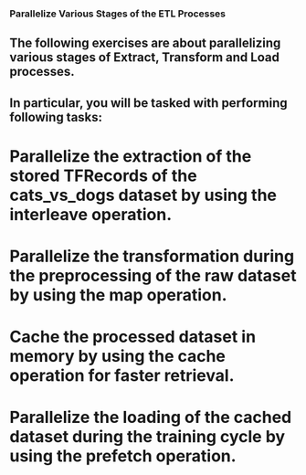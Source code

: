 
### Parallelize Various Stages of the ETL Processes
## The following exercises are about parallelizing various stages of Extract, Transform and Load processes.
## In particular, you will be tasked with performing following tasks:

# Parallelize the extraction of the stored TFRecords of the cats_vs_dogs dataset by using the interleave operation.
# Parallelize the transformation during the preprocessing of the raw dataset by using the map operation.
# Cache the processed dataset in memory by using the cache operation for faster retrieval.
# Parallelize the loading of the cached dataset during the training cycle by using the prefetch operation.
